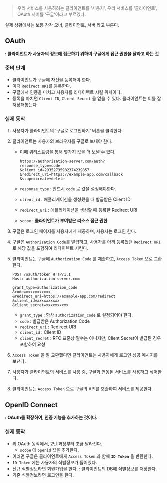 > 우리 서비스를 사용하려는 클라이언트를 ‘사용자’, 우리 서비스를 ‘클라이언트’, OAuth 서버를 ‘구글’이라고 부르겠다.

실제 상황에서는 보통 각각 오너, 클라이언트, 서버 라고 부른다.
> 

## **OAuth**

**: 클라이언트가 사용자의 정보에 접근하기 위하여 구글에게 접근 권한을 달라고 하는 것**

### 준비 단계

- 클라이언트가 구글에 자신을 등록해야 한다.
- 이때 `Redirect URI`를 등록한다.
- 구글에서 인증을 마치고 사용자를 리다이렉트 시킬 위치이다.
- 등록을 마치면 `Client ID`, `Client Secret` 을 얻을 수 있다. 클라이언트는 이를 잘 저장해놓는다.

### 실제 동작

1. 사용자가 클라이언트의 ‘구글로 로그인하기’ 버튼을 클릭한다.
2. 클라이언트는 사용자의 브라우저를 구글로 보내야 한다.
    - 이때 쿼리스트링을 통해 몇가지 값을 더 보낼 수 있다.
        
        ```
        https://authorization-server.com/auth?
        response_type=code
        &client_id=29352735982374239857
        &redirect_uri=https://example-app.com/callback
        &scope=create+delete
        ```
        
    - `response_type` : 반드시 `code` 로 값을 설정해야한다.
    - `client_id` : 애플리케이션을 생성했을 때 발급받은 Client ID
    - `redirect_uri` : 애플리케이션을 생성할 때 등록한 Redirect URI
    - `scope` : **클라이언트가 부여받은 리소스 접근 권한**
3. 구글은 로그인 페이지를 사용자에게 제공하며, 사용자는 로그인 한다.
4. 구글은 `Authorization Code`를 발급하고, 사용자를 아까 등록했던 `Redirect URI` 로 해당 값을 포함하여 리다이렉트 시킨다.
5. 클라이언트는 구글에 `Authorization Code` 를 제출하고, `Access Token` 으로 교환한다.
    
    ```
    POST /oauth/token HTTP/1.1
    Host: authorization-server.com
    
    grant_type=authorization_code
    &code=xxxxxxxxxxx
    &redirect_uri=https://example-app.com/redirect
    &client_id=xxxxxxxxxx
    &client_secret=xxxxxxxxxx
    ```
    
    - `grant_type` : 항상 `authorization_code` 로 설정되어야 한다.
    - `code` : 발급받은 Authorization Code
    - `redirect_uri` : Redirect URI
    - `client_id` : Client ID
    - `client_secret` : RFC 표준상 필수는 아니지만, Client Secret이 발급된 경우 포함하여 요청
6. `Access Token` 을 잘 교환했다면 클라이언트는 사용자에게 로그인 성공 메시지를 보낸다.
7. 사용자가 클라이언트의 서비스를 사용 중, 구글과 연동된 서비스를 사용하고 싶어한다.
8. 클라이언트는 `Access Token` 으로 구글의 API를 호출하여 서비스를 제공한다.

## OpenID Connect

**: OAuth를 확장하여, 인증 기능을 추가하는 것이다.**

### 실제 동작

- 위 OAuth 동작에서, 2번 과정부터 조금 달라진다.
    - `scope` 에 `openid` 값을 추가한다.
- 이러면 구글은 클라이언트에게 `Access Token` 과 함께 **`ID Token`** 을 반환한다.
- `ID Token` 에는 사용자의 식별정보가 들어있다.
- 신규 식별정보라면 회원가입을 한다. : 클라이언트의 DB에 식별정보를 저장한다.
- 기존 식별정보라면 로그인을 한다.